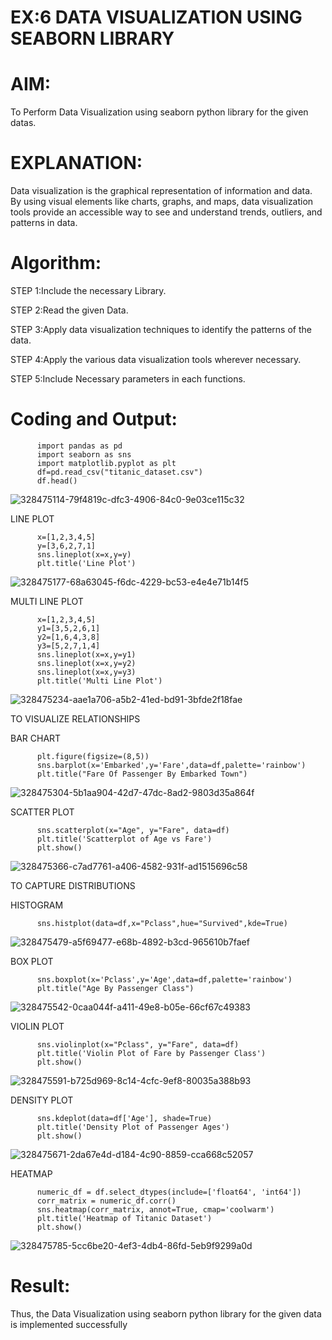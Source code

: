 # EX:6 DATA VISUALIZATION USING SEABORN LIBRARY

# AIM:
  To Perform Data Visualization using seaborn python library for the given datas.

# EXPLANATION:
Data visualization is the graphical representation of information and data. By using visual elements like charts, graphs, and maps, data visualization tools provide an accessible way to see and understand trends, outliers, and patterns in data.

# Algorithm:
STEP 1:Include the necessary Library.

STEP 2:Read the given Data.

STEP 3:Apply data visualization techniques to identify the patterns of the data.

STEP 4:Apply the various data visualization tools wherever necessary.

STEP 5:Include Necessary parameters in each functions.

# Coding and Output:

          import pandas as pd
          import seaborn as sns
          import matplotlib.pyplot as plt
          df=pd.read_csv("titanic_dataset.csv")
          df.head()

![328475114-79f4819c-dfc3-4906-84c0-9e03ce115c32](https://github.com/user-attachments/assets/578be36c-05f6-485b-906a-3b733143edab)

LINE PLOT


          x=[1,2,3,4,5]
          y=[3,6,2,7,1]
          sns.lineplot(x=x,y=y)
          plt.title('Line Plot')

![328475177-68a63045-f6dc-4229-bc53-e4e4e71b14f5](https://github.com/user-attachments/assets/6a61e223-9951-4b74-81d4-dc8ea4cb57f4)

MULTI LINE PLOT

          x=[1,2,3,4,5]
          y1=[3,5,2,6,1]
          y2=[1,6,4,3,8]
          y3=[5,2,7,1,4]
          sns.lineplot(x=x,y=y1)
          sns.lineplot(x=x,y=y2)
          sns.lineplot(x=x,y=y3)
          plt.title('Multi Line Plot')
                      
![328475234-aae1a706-a5b2-41ed-bd91-3bfde2f18fae](https://github.com/user-attachments/assets/a71bd193-53a2-4262-a2e6-8c1b95d968b8)

TO VISUALIZE RELATIONSHIPS

BAR CHART

          plt.figure(figsize=(8,5))
          sns.barplot(x='Embarked',y='Fare',data=df,palette='rainbow')
          plt.title("Fare Of Passenger By Embarked Town")

![328475304-5b1aa904-42d7-47dc-8ad2-9803d35a864f](https://github.com/user-attachments/assets/751a88c1-b5d7-4193-a44d-daea962bd45b)


SCATTER PLOT

          sns.scatterplot(x="Age", y="Fare", data=df)
          plt.title('Scatterplot of Age vs Fare')
          plt.show()

![328475366-c7ad7761-a406-4582-931f-ad1515696c58](https://github.com/user-attachments/assets/125eebd7-5902-44a1-b109-5b8efc0737de)

TO CAPTURE DISTRIBUTIONS

HISTOGRAM

          sns.histplot(data=df,x="Pclass",hue="Survived",kde=True)

![328475479-a5f69477-e68b-4892-b3cd-965610b7faef](https://github.com/user-attachments/assets/add2d75d-30fb-445a-bc26-bfab5951000c)


BOX PLOT

          sns.boxplot(x='Pclass',y='Age',data=df,palette='rainbow')
          plt.title("Age By Passenger Class")


![328475542-0caa044f-a411-49e8-b05e-66cf67c49383](https://github.com/user-attachments/assets/5de46787-acc9-4b89-b29b-0b1bcaaf407f)


VIOLIN PLOT

          sns.violinplot(x="Pclass", y="Fare", data=df)
          plt.title('Violin Plot of Fare by Passenger Class')
          plt.show()

![328475591-b725d969-8c14-4cfc-9ef8-80035a388b93](https://github.com/user-attachments/assets/402109ff-6112-4145-80e9-556df0f8b8bd)

DENSITY PLOT


          sns.kdeplot(data=df['Age'], shade=True)
          plt.title('Density Plot of Passenger Ages')
          plt.show()

![328475671-2da67e4d-d184-4c90-8859-cca668c52057](https://github.com/user-attachments/assets/5d2a077c-f6fd-4759-85b1-9c1c36ceb719)

HEATMAP

          numeric_df = df.select_dtypes(include=['float64', 'int64'])
          corr_matrix = numeric_df.corr()
          sns.heatmap(corr_matrix, annot=True, cmap='coolwarm')
          plt.title('Heatmap of Titanic Dataset')
          plt.show()
          
![328475785-5cc6be20-4ef3-4db4-86fd-5eb9f9299a0d](https://github.com/user-attachments/assets/aa068982-23c9-4e62-a1a9-f3deac0c72b9)




# Result:
 Thus, the Data Visualization using seaborn python library for the given data is implemented successfully
